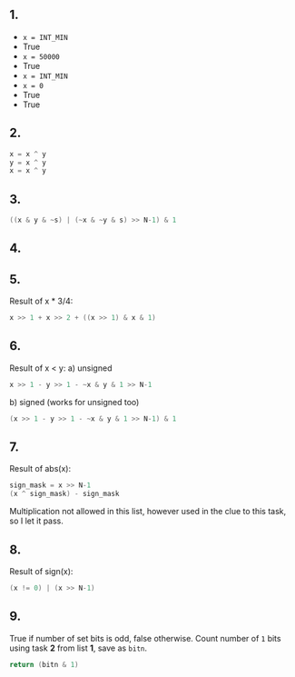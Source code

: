 ## 1.

- `x = INT_MIN`
- True
- `x = 50000`
- True
- `x = INT_MIN`
- `x = 0`
- True
- True


## 2.
```c
x = x ^ y
y = x ^ y
x = x ^ y
```


## 3.
```c
((x & y & ~s) | (~x & ~y & s) >> N-1) & 1
```

## 4.


## 5.
Result of x * 3/4:
```c
x >> 1 + x >> 2 + ((x >> 1) & x & 1)
```


## 6.
Result of x < y:
a) unsigned
```c
x >> 1 - y >> 1 - ~x & y & 1 >> N-1
```
b) signed (works for unsigned too) 
```c
(x >> 1 - y >> 1 - ~x & y & 1 >> N-1) & 1
```


## 7.
Result of abs(x):
```c
sign_mask = x >> N-1
(x ^ sign_mask) - sign_mask
```
Multiplication not allowed in this list, however used in the clue to this task, so I let it pass.


## 8.
Result of sign(x):
```c
(x != 0) | (x >> N-1)
```


## 9.
True if number of set bits is odd, false otherwise.
Count number of `1` bits using task **2** from list **1**, save as `bitn`. 
```c
return (bitn & 1)
```
